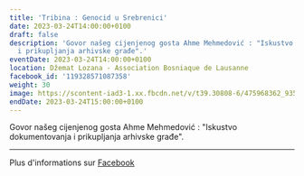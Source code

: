 ```yaml
---
title: 'Tribina : Genocid u Srebrenici'
date: 2023-03-24T14:00:00+0100
draft: false
description: 'Govor našeg cijenjenog gosta Ahme Mehmedović : "Iskustvo dokumentovanja
  i prikupljanja arhivske građe".'
eventDate: 2023-03-24T14:00:00+0100
location: Džemat Lozana - Association Bosniaque de Lausanne
facebook_id: '119328571087358'
weight: 30
image: https://scontent-iad3-1.xx.fbcdn.net/v/t39.30808-6/475968362_935496025377664_1254503329331924344_n.jpg?_nc_cat=109&ccb=1-7&_nc_sid=9e60e4&_nc_ohc=AED1Z1PuCdYQ7kNvwF4uzWn&_nc_oc=Adnkw2tVshMPgzC1UC-zwH1eKO2Y486YZF1mZ0HA4Pw7SMy1wzy5_06p2W_utteyMhs&_nc_zt=23&_nc_ht=scontent-iad3-1.xx&edm=ABTKTjYEAAAA&_nc_gid=mHlmJt2Q7YXNMzApIsHY3Q&oh=00_AfUCemNQS2d_7zSlbIvA_MhjA9LSq7m3q5Cx5jjp4mDqXA&oe=68B196C7
endDate: 2023-03-24T15:00:00+0100
---
```


Govor našeg cijenjenog gosta Ahme Mehmedović : "Iskustvo dokumentovanja i prikupljanja arhivske građe".

---

Plus d'informations sur [Facebook](https://facebook.com/events/119328571087358)